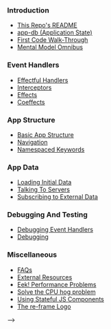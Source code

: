 ### Introduction
 
- [This Repo's README](../README.md)
- [app-db (Application State)](ApplicationState.md)
- [First Code Walk-Through](CodeWalkThrough.md)
- [Mental Model Omnibus](MentalModelOmnibus.md)


### Event Handlers

- [Effectful Handlers](EffectfulHandlers.md)  
- [Interceptors](Interceptors.md)  
- [Effects](Effects.md)  
- [Coeffects](Coeffects.md)  


### App Structure

- [Basic App Structure](Basic-App-Structure.md)
- [Navigation](Navigation.md)
- [Namespaced Keywords](Namespaced-Keywords.md)


### App Data

- [Loading Initial Data](Loading-Initial-Data.md)
- [Talking To Servers](Talking-To-Servers.md)
- [Subscribing to External Data](Subscribing-To-External-Data.md)


### Debugging And Testing 

- [Debugging Event Handlers](Debugging-Event-Handlers.md)
- [Debugging](Debugging.md)


### Miscellaneous
- [FAQs](FAQs/README.md)
- [External Resources](External-Resources.md)
- [Eek! Performance Problems](Performance-Problems.md)
- [Solve the CPU hog problem](Solve-the-CPU-hog-problem.md)
- [Using Stateful JS Components](Using-Stateful-JS-Components.md)
- [The re-frame Logo](The-re-frame-logo.md)

<!-- DOCTOC SKIP
 
 We put these inside a comment so that they are hidden when rendered on Github.
 <!-- START doctoc -->
 <!-- END doctoc -->
 
 -->

